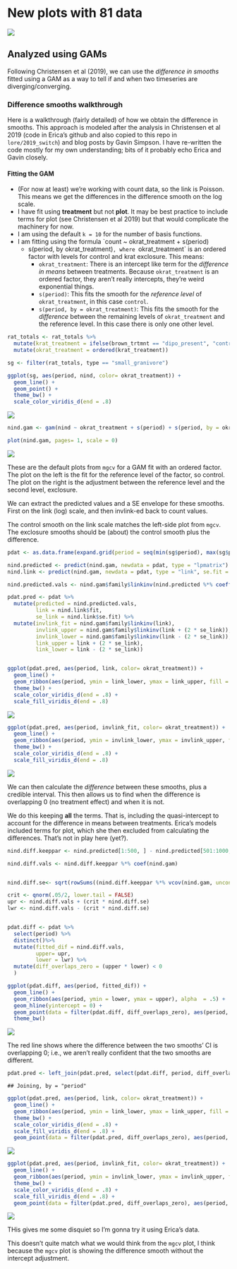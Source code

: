 New plots with 81 data
================

![](gams_files/figure-gfm/unnamed-chunk-1-1.png)<!-- -->

## Analyzed using GAMs

Following Christensen et al (2019), we can use the *difference in
smooths* fitted using a GAM as a way to tell if and when two timeseries
are diverging/converging.

### Difference smooths walkthrough

Here is a walkthrough (fairly detailed) of how we obtain the difference
in smooths. This approach is modeled after the analysis in Christensen
et al 2019 (code in Erica’s github and also copied to this repo in
`lore/2019_switch`) and blog posts by Gavin Simpson. I have re-written
the code mostly for my own understanding; bits of it probably echo Erica
and Gavin closely.

#### Fitting the GAM

  - (For now at least) we’re working with count data, so the link is
    Poisson. This means we get the differences in the difference smooth
    on the log scale.
  - I have fit using **treatment** but not **plot**. It may be best
    practice to include terms for plot (see Christensen et al 2019) but
    that would complicate the machinery for now.
  - I am using the default `k = 10` for the number of basis functions.
  - I am fitting using the formula `count ~ okrat_treatment + s(period)
    + s(period, by okrat_treatment)`, where `okrat_treatment` is an
    ordered factor with levels for control and krat exclosure. This
    means:
      - `okrat_treatment`: There is an intercept like term for the
        *difference in means* between treatments. Because
        `okrat_treatment` is an ordered factor, they aren’t really
        intercepts, they’re weird exponential things.
      - `s(period)`: This fits the smooth for the *reference level* of
        `okrat_treatment`, in this case `control`.
      - `s(period, by = okrat_treatment)`: This fits the smooth for the
        *difference* between the remaining levels of `okrat_treatment`
        and the reference level. In this case there is only one other
        level.

<!-- end list -->

``` r
rat_totals <- rat_totals %>%
  mutate(krat_treatment = ifelse(brown_trtmnt == "dipo_present", "control", "exclosure")) %>%
  mutate(okrat_treatment = ordered(krat_treatment))

sg <- filter(rat_totals, type == "small_granivore")

ggplot(sg, aes(period, nind, color= okrat_treatment)) +
  geom_line() +
  geom_point() +
  theme_bw() +
  scale_color_viridis_d(end = .8)
```

![](gams_files/figure-gfm/unnamed-chunk-2-1.png)<!-- -->

``` r
nind.gam <- gam(nind ~ okrat_treatment + s(period) + s(period, by = okrat_treatment), data = sg, family = poisson, method = "REML")

plot(nind.gam, pages= 1, scale = 0)
```

![](gams_files/figure-gfm/unnamed-chunk-3-1.png)<!-- -->

These are the default plots from `mgcv` for a GAM fit with an ordered
factor. The plot on the left is the fit for the reference level of the
factor, so control. The plot on the right is the adjustment between the
reference level and the second level, exclosure.

We can extract the predicted values and a SE envelope for these smooths.
First on the link (log) scale, and then invlink-ed back to count values.

The control smooth on the link scale matches the left-side plot from
`mgcv`. The exclosure smooths should be (about) the control smooth plus
the difference.

``` r
pdat <- as.data.frame(expand.grid(period = seq(min(sg$period), max(sg$period), length.out= 500), okrat_treatment = levels(sg$okrat_treatment)))

nind.predicted <- predict(nind.gam, newdata = pdat, type = "lpmatrix")
nind.link <- predict(nind.gam, newdata = pdat, type = "link", se.fit = T)

nind.predicted.vals <- nind.gam$family$linkinv(nind.predicted %*% coefficients(nind.gam))

pdat.pred <- pdat %>%
  mutate(predicted = nind.predicted.vals,
         link = nind.link$fit,
         se_link = nind.link$se.fit) %>%
  mutate(invlink_fit = nind.gam$family$linkinv(link),
         invlink_upper = nind.gam$family$linkinv(link + (2 * se_link)),
         invlink_lower = nind.gam$family$linkinv(link - (2 * se_link)),
         link_upper = link + (2 * se_link),
         link_lower = link - (2 * se_link))


ggplot(pdat.pred, aes(period, link, color= okrat_treatment)) +
  geom_line() +
  geom_ribbon(aes(period, ymin = link_lower, ymax = link_upper, fill = okrat_treatment), alpha = .5) +
  theme_bw() +
  scale_color_viridis_d(end = .8) +
  scale_fill_viridis_d(end = .8)
```

![](gams_files/figure-gfm/unnamed-chunk-4-1.png)<!-- -->

``` r
ggplot(pdat.pred, aes(period, invlink_fit, color= okrat_treatment)) +
  geom_line() +
  geom_ribbon(aes(period, ymin = invlink_lower, ymax = invlink_upper, fill = okrat_treatment), alpha = .5) +
  theme_bw() +
  scale_color_viridis_d(end = .8) +
  scale_fill_viridis_d(end = .8)
```

![](gams_files/figure-gfm/unnamed-chunk-4-2.png)<!-- -->

We can then calculate the *difference* between these smooths, plus a
credible interval. This then allows us to find when the difference is
overlapping 0 (no treatment effect) and when it is not.

We do this keeping **all** the terms. That is, including the
quasi-intercept to account for the difference in means between
treatments. Erica’s models included terms for plot, which she then
excluded from calculating the differences. That’s not in play here
(yet?).

``` r
nind.diff.keeppar <- nind.predicted[1:500, ] - nind.predicted[501:1000, ]

nind.diff.vals <- nind.diff.keeppar %*% coef(nind.gam)


nind.diff.se<- sqrt(rowSums((nind.diff.keeppar %*% vcov(nind.gam, unconditional = FALSE)) * nind.diff.keeppar))

crit <- qnorm(.05/2, lower.tail = FALSE)
upr <- nind.diff.vals + (crit * nind.diff.se)
lwr <- nind.diff.vals - (crit * nind.diff.se)


pdat.diff <- pdat %>%
  select(period) %>%
  distinct()%>%
  mutate(fitted_dif = nind.diff.vals,
         upper= upr,
         lower = lwr) %>%
  mutate(diff_overlaps_zero = (upper * lower) < 0
  )

ggplot(pdat.diff, aes(period, fitted_dif)) +
  geom_line() +
  geom_ribbon(aes(period, ymin = lower, ymax = upper), alpha  = .5) +
  geom_hline(yintercept = 0) +
  geom_point(data = filter(pdat.diff, diff_overlaps_zero), aes(period, 1), color  = "red", size = 2) +
  theme_bw()
```

![](gams_files/figure-gfm/unnamed-chunk-5-1.png)<!-- -->

The red line shows where the difference between the two smooths’ CI is
overlapping 0; i.e., we aren’t really confident that the two smooths are
different.

``` r
pdat.pred <- left_join(pdat.pred, select(pdat.diff, period, diff_overlaps_zero))
```

    ## Joining, by = "period"

``` r
ggplot(pdat.pred, aes(period, link, color= okrat_treatment)) +
  geom_line() +
  geom_ribbon(aes(period, ymin = link_lower, ymax = link_upper, fill = okrat_treatment), alpha = .5) +
  theme_bw() +
  scale_color_viridis_d(end = .8) +
  scale_fill_viridis_d(end = .8) +
  geom_point(data = filter(pdat.pred, diff_overlaps_zero), aes(period, 0), color = "red")
```

![](gams_files/figure-gfm/unnamed-chunk-6-1.png)<!-- -->

``` r
ggplot(pdat.pred, aes(period, invlink_fit, color= okrat_treatment)) +
  geom_line() +
  geom_ribbon(aes(period, ymin = invlink_lower, ymax = invlink_upper, fill = okrat_treatment), alpha = .5) +
  theme_bw() +
  scale_color_viridis_d(end = .8) +
  scale_fill_viridis_d(end = .8) +
  geom_point(data = filter(pdat.pred, diff_overlaps_zero), aes(period, 0), color = "red")
```

![](gams_files/figure-gfm/unnamed-chunk-6-2.png)<!-- -->

THis gives me some disquiet so I’m gonna try it using Erica’s data.

This doesn’t quite match what we would think from the `mgcv` plot, I
think because the `mgcv` plot is showing the difference smooth without
the intercept adjustment.

<!-- ## removing intercept -->

<!-- ```{r} -->

<!-- nind.predicted[,2] <- 0 -->

<!-- nind.diff.keeppar <- nind.predicted[1:500, ] - nind.predicted[501:1000, ] -->

<!-- nind.diff.vals <- nind.diff.keeppar %*% coef(nind.gam) -->

<!-- nind.diff.se<- sqrt(rowSums((nind.diff.keeppar %*% vcov(nind.gam, unconditional = FALSE)) * nind.diff.keeppar)) -->

<!-- crit <- qnorm(.05/2, lower.tail = FALSE) -->

<!-- upr <- nind.diff.vals + (crit * nind.diff.se) -->

<!-- lwr <- nind.diff.vals - (crit * nind.diff.se) -->

<!-- pdat.diff <- pdat %>% -->

<!--   select(period) %>% -->

<!--   distinct()%>% -->

<!--   mutate(fitted_dif = nind.diff.vals, -->

<!--          upper= upr, -->

<!--          lower = lwr) %>% -->

<!--   mutate(diff_overlaps_zero = (upper * lower) < 0 -->

<!--   ) -->

<!-- ggplot(pdat.diff, aes(period, fitted_dif)) + -->

<!--   geom_line() + -->

<!--   geom_ribbon(aes(period, ymin = lower, ymax = upper), alpha  = .5) + -->

<!--   geom_hline(yintercept = 0) + -->

<!--   geom_point(data = filter(pdat.diff, diff_overlaps_zero), aes(period, 1), color  = "red", size = 2) + -->

<!--   theme_bw() -->

<!-- ``` -->

<!-- The red line shows where the difference between the two smooths' CI is overlapping 0; i.e., we aren't really confident that the two smooths are different. -->

<!-- ```{r} -->

<!-- pdat.pred <- left_join(select(pdat.pred, -diff_overlaps_zero), select(pdat.diff, period, diff_overlaps_zero)) -->

<!-- ggplot(pdat.pred, aes(period, invlink_fit, color= okrat_treatment)) + -->

<!--   geom_line() + -->

<!--   geom_ribbon(aes(period, ymin = invlink_lower, ymax = invlink_upper, fill = okrat_treatment), alpha = .5) + -->

<!--   theme_bw() + -->

<!--   scale_color_viridis_d(end = .8) + -->

<!--   scale_fill_viridis_d(end = .8) + -->

<!--   geom_point(data = filter(pdat.pred, diff_overlaps_zero), aes(period, 0), color = "red") -->

<!-- ``` -->
